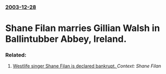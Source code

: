 ### [2003-12-28](/news/2003/12/28/index.md)

# Shane Filan marries Gillian Walsh in Ballintubber Abbey, Ireland.




### Related:

1. [Westlife singer Shane Filan is declared bankrupt. ](/news/2012/06/14/westlife-singer-shane-filan-is-declared-bankrupt.md) _Context: Shane Filan_
